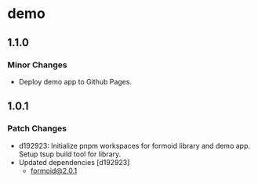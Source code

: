 # demo

## 1.1.0

### Minor Changes

- Deploy demo app to Github Pages.

## 1.0.1

### Patch Changes

- d192923: Initialize pnpm workspaces for formoid library and demo app. Setup tsup build tool for library.
- Updated dependencies [d192923]
  - formoid@2.0.1
